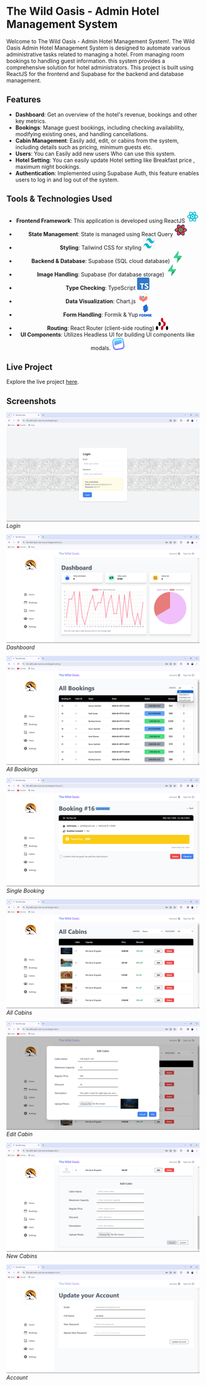 # The Wild Oasis - Admin Hotel Management System

Welcome to The Wild Oasis - Admin Hotel Management System!. The Wild Oasis Admin Hotel Management System is designed to automate various administrative tasks related to managing a hotel. From managing room bookings to handling guest information. this system provides a comprehensive solution for hotel administrators. This project is built using ReactJS for the frontend and Supabase for the backend and database management.

## Features

- **Dashboard**: Get an overview of the hotel's  revenue, bookings and other key metrics.
- **Bookings**: Manage guest bookings, including checking availability, modifying existing ones, and handling cancellations.
- **Cabin Management**: Easily add, edit, or cabins from the system, including details such as pricing, minimum guests etc.
- **Users**: You can Easily add new users Who can use this system.
- **Hotel Setting**: You can easily update Hotel setting like Breakfast price , maximum night bookings.
- **Authentication**: Implemented using Supabase Auth, this feature enables users to log in and log out of the system.

## Tools & Technologies Used

<div style="text-align: center;">

- **Frontend Framework**: This application is developed using ReactJS <img src="https://github.com/pardeep4u/TheWildOasis/blob/master/assests/react-3.png?raw=true" alt="React Logo" style="width:32px;height:32px;">
- **State Management**: State is managed using React Query <img src="https://github.com/pardeep4u/TheWildOasis/blob/master/assests/query.png?raw=true" alt="React Query Logo" style="width:32px;height:32px;">
- **Styling**: Tailwind CSS for styling <img src="https://github.com/pardeep4u/TheWildOasis/blob/master/assests/tailwind.png?raw=true" alt="Tailwind CSS Logo" style="width:32px;height:32px;">
- **Backend & Database**: Supabase (SQL cloud database) <img src="https://github.com/pardeep4u/TheWildOasis/blob/master/assests/supabase.png?raw=true" alt="Supabase Logo" style="width:32px;height:32px;">
- **Image Handling**: Supabase (for database storage) <img src="https://github.com/pardeep4u/TheWildOasis/blob/master/assests/supabase.png?raw=true" alt="Supabase Logo" style="width:32px;height:32px;">
- **Type Checking**: TypeScript <img src="https://github.com/pardeep4u/TheWildOasis/blob/master/assests/typescript.png?raw=true" alt="TypeScript Logo" style="width:32px;height:32px;">
- **Data Visualization**: Chart.js <img src="https://github.com/pardeep4u/TheWildOasis/blob/master/assests/chartjs.png?raw=true" alt="Chart.js Logo" style="width:32px;height:32px;">
- **Form Handling**: Formik & Yup <img src="https://github.com/pardeep4u/TheWildOasis/blob/master/assests/formik.png?raw=true" alt="Formik Logo" style="width:32px;height:32px;">
- **Routing**: React Router (client-side routing) <img src="https://github.com/pardeep4u/TheWildOasis/blob/master/assests/react-router.png?raw=true" alt="React Router Logo" style="width:32px;height:32px;">
- **UI Components**: Utilizes Headless UI for building UI components like modals. <img src="https://github.com/pardeep4u/TheWildOasis/blob/master/assests/headless.png?raw=true" alt="React Router Logo" style="width:32px;height:32px;">


</div>

## Live Project

Explore the live project [here](https://the-wild-oasis-roan-mu.vercel.app/dashboard).

## Screenshots

![Screenshot 1](https://github.com/pardeep4u/TheWildOasis/blob/master/assests/Screenshot%20(140).png?raw=true)
*Login*

![Screenshot 2](https://github.com/pardeep4u/TheWildOasis/blob/master/assests/Screenshot%20(141).png?raw=true)
*Dashboard*

![Screenshot 3](https://github.com/pardeep4u/TheWildOasis/blob/master/assests/Screenshot%20(142).png?raw=true)
*All Bookings*

![Screenshot 3](https://github.com/pardeep4u/TheWildOasis/blob/master/assests/Screenshot%20(143).png?raw=true)
*Single Booking*

![Screenshot 4](https://github.com/pardeep4u/TheWildOasis/blob/master/assests/Screenshot%20(145).png?raw=true)
*All Cabins*

![Screenshot 5](https://github.com/pardeep4u/TheWildOasis/blob/master/assests/Screenshot%20(150).png?raw=true)
*Edit Cabin*

![Screenshot 6](https://github.com/pardeep4u/TheWildOasis/blob/master/assests/Screenshot%20(146).png?raw=true)
*New Cabins*

![Screenshot 7](https://github.com/pardeep4u/TheWildOasis/blob/master/assests/Screenshot%20(149).png?raw=true)
*Account*
